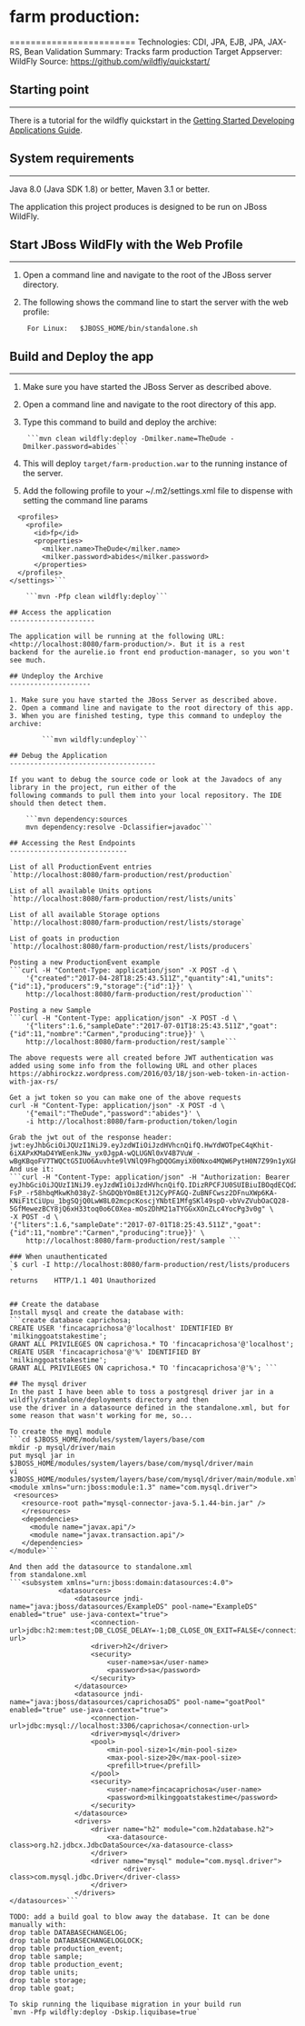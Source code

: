 # farm production:
========================
Technologies: CDI, JPA, EJB, JPA, JAX-RS, Bean Validation
Summary: Tracks farm production
Target Appserver: WildFly
Source: <https://github.com/wildfly/quickstart/>

## Starting point
-----------

There is a tutorial for the wildfly quickstart in the [Getting Started Developing Applications Guide](https://github.com/wildfly/quickstart/guide/production/).

## System requirements
-------------------

Java 8.0 (Java SDK 1.8) or better, Maven 3.1 or better.

The application this project produces is designed to be run on JBoss WildFly.


## Start JBoss WildFly with the Web Profile
-------------------------

1. Open a command line and navigate to the root of the JBoss server directory.
2. The following shows the command line to start the server with the web profile:

        For Linux:   $JBOSS_HOME/bin/standalone.sh

 
## Build and Deploy the app
-------------------------

1. Make sure you have started the JBoss Server as described above.
2. Open a command line and navigate to the root directory of this app.
3. Type this command to build and deploy the archive:

        ```mvn clean wildfly:deploy -Dmilker.name=TheDude -Dmilker.password=abides```

4. This will deploy `target/farm-production.war` to the running instance of the server.
5. Add the following profile to your ~/.m2/settings.xml file to dispense with setting the command line params
```<settings>
  <profiles>
    <profile>
      <id>fp</id>
      <properties>
        <milker.name>TheDude</milker.name>
        <milker.password>abides</milker.password>
      </properties>
  </profiles>
</settings>```

    ```mvn -Pfp clean wildfly:deploy```

## Access the application
---------------------

The application will be running at the following URL: <http://localhost:8080/farm-production/>. But it is a rest
backend for the aurelie.io front end production-manager, so you won't see much.

## Undeploy the Archive
--------------------

1. Make sure you have started the JBoss Server as described above.
2. Open a command line and navigate to the root directory of this app.
3. When you are finished testing, type this command to undeploy the archive:

        ```mvn wildfly:undeploy```

## Debug the Application
------------------------------------

If you want to debug the source code or look at the Javadocs of any library in the project, run either of the
following commands to pull them into your local repository. The IDE should then detect them.

    ```mvn dependency:sources
    mvn dependency:resolve -Dclassifier=javadoc```

## Accessing the Rest Endpoints
-----------------------------

List of all ProductionEvent entries
`http://localhost:8080/farm-production/rest/production`

List of all available Units options
`http://localhost:8080/farm-production/rest/lists/units`

List of all available Storage options
`http://localhost:8080/farm-production/rest/lists/storage`

List of goats in production
`http://localhost:8080/farm-production/rest/lists/producers`

Posting a new ProductionEvent example
```curl -H "Content-Type: application/json" -X POST -d \
    '{"created":"2017-04-28T18:25:43.511Z","quantity":41,"units":{"id":1},"producers":9,"storage":{"id":1}}' \
    http://localhost:8080/farm-production/rest/production```

Posting a new Sample
```curl -H "Content-Type: application/json" -X POST -d \
    '{"liters":1.6,"sampleDate":"2017-07-01T18:25:43.511Z","goat":{"id":11,"nombre":"Carmen","producing":true}}' \
    http://localhost:8080/farm-production/rest/sample```

The above requests were all created before JWT authentication was added using some info from the following URL and other places
https://abhirockzz.wordpress.com/2016/03/18/json-web-token-in-action-with-jax-rs/

Get a jwt token so you can make one of the above requests
curl -H "Content-Type: application/json" -X POST -d \
    '{"email":"TheDude","password":"abides"}' \
    -i http://localhost:8080/farm-production/token/login

Grab the jwt out of the response header:
jwt:eyJhbGciOiJQUzI1NiJ9.eyJzdWIiOiJzdHVhcnQifQ.HwYdWOTpeC4qKhit-6iXAPxKMaD4YWEenkJNw_yx0JgpA-wQLUGNl0xV4B7VuW_-wBgKBqoFV7TWQCtG5IUO6Auvhte9lVNlQ9FhgDQOGmyiX00Nxo4MQW6PytH0N7Z99n1yXGhrBtypW4nb_PtW0RZtXqwRIsMvhm24jRWGSrYHru4Th_vEaxqG6U_ZQJcWgKC8QoT3cvmLn0w8Er4MrFVoavWkf4X1OAN6Xm5OYHE1QwxcAZ00T_oSaqmT0TxqaLO_hWTRt9Tr7lPciqk4UjWdHDWxlaj4DC7LA_GmTrG3vkZNgQzqSoPaSjDldFVI31QYlk5GcMuM1DfWf4aUbA
And use it:
```curl -H "Content-Type: application/json" -H "Authorization: Bearer eyJhbGciOiJQUzI1NiJ9.eyJzdWIiOiJzdHVhcnQifQ.IDizRPCFJU0SUIBiuIBOqdECQd2YU8IXC8sHN2VTzYrulgzBw2VoQYQvo2naDYqC0DK8cJqI5V37lqmlS2sfb0RR02DkR9WTTd4m3Vl_oHnN8djQMV4YKM7WnYzWvqgNxS0llzvDuieztr1z-FsP_-r58hbqMkwKh038yZ-ShGDQbYOm8EtJ12CyPFAGQ-ZuBNFCwsz2DFnuXWp6KA-KNiF1tCiUpu_1bgSQjQ0LwW8L02mcpcKoscjYNbtE1MfgSKl49spD-vbVvZVubOaCQ28-5GfMewezBCY8jQ6xH33toq0o6C0Xea-mOs2DhM21aTYGGxXOnZLc4YocPg3v0g" \
-X POST -d \
'{"liters":1.6,"sampleDate":"2017-07-01T18:25:43.511Z","goat":{"id":11,"nombre":"Carmen","producing":true}}' \
    http://localhost:8080/farm-production/rest/sample ```

### When unauthenticated
`$ curl -I http://localhost:8080/farm-production/rest/lists/producers `
returns    HTTP/1.1 401 Unauthorized


## Create the database
Install mysql and create the database with:
```create database caprichosa;
CREATE USER 'fincacaprichosa'@'localhost' IDENTIFIED BY 'milkinggoatstakestime';
GRANT ALL PRIVILEGES ON caprichosa.* TO 'fincacaprichosa'@'localhost';
CREATE USER 'fincacaprichosa'@'%' IDENTIFIED BY 'milkinggoatstakestime';
GRANT ALL PRIVILEGES ON caprichosa.* TO 'fincacaprichosa'@'%'; ```

## The mysql driver
In the past I have been able to toss a postgresql driver jar in a wildfly/standalone/deployments directory and then
use the driver in a datasource defined in the standalone.xml, but for some reason that wasn't working for me, so...

To create the myql module
```cd $JBOSS_HOME/modules/system/layers/base/com
mkdir -p mysql/driver/main
put mysql jar in $JBOSS_HOME/modules/system/layers/base/com/mysql/driver/main
vi $JBOSS_HOME/modules/system/layers/base/com/mysql/driver/main/module.xml
<module xmlns="urn:jboss:module:1.3" name="com.mysql.driver">
 <resources>
   <resource-root path="mysql-connector-java-5.1.44-bin.jar" />
   </resources>
   <dependencies>
     <module name="javax.api"/>
     <module name="javax.transaction.api"/>
   </dependencies>
</module>```

And then add the datasource to standalone.xml
from standalone.xml
```<subsystem xmlns="urn:jboss:domain:datasources:4.0">
            <datasources>
                <datasource jndi-name="java:jboss/datasources/ExampleDS" pool-name="ExampleDS" enabled="true" use-java-context="true">
                    <connection-url>jdbc:h2:mem:test;DB_CLOSE_DELAY=-1;DB_CLOSE_ON_EXIT=FALSE</connection-url>
                    <driver>h2</driver>
                    <security>
                        <user-name>sa</user-name>
                        <password>sa</password>
                    </security>
                </datasource>
                <datasource jndi-name="java:jboss/datasources/caprichosaDS" pool-name="goatPool" enabled="true" use-java-context="true">
                    <connection-url>jdbc:mysql://localhost:3306/caprichosa</connection-url>
                    <driver>mysql</driver>
                    <pool>
                        <min-pool-size>1</min-pool-size>
                        <max-pool-size>20</max-pool-size>
                        <prefill>true</prefill>
                    </pool>
                    <security>
                        <user-name>fincacaprichosa</user-name>
                        <password>milkinggoatstakestime</password>
                    </security>
                </datasource>
                <drivers>
                    <driver name="h2" module="com.h2database.h2">
                        <xa-datasource-class>org.h2.jdbcx.JdbcDataSource</xa-datasource-class>
                    </driver>
                    <driver name="mysql" module="com.mysql.driver">
                            <driver-class>com.mysql.jdbc.Driver</driver-class>
                    </driver>
                </drivers>
</datasources>```

TODO: add a build goal to blow away the database. It can be done manually with:
drop table DATABASECHANGELOG;
drop table DATABASECHANGELOGLOCK;
drop table production_event;
drop table sample;
drop table production_event;
drop table units;
drop table storage;
drop table goat;

To skip running the liquibase migration in your build run
`mvn -Pfp wildfly:deploy -Dskip.liquibase=true`